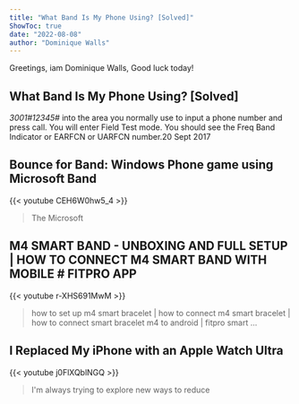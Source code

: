 ```yaml
---
title: "What Band Is My Phone Using? [Solved]"
ShowToc: true 
date: "2022-08-08"
author: "Dominique Walls" 
---
```


Greetings, iam Dominique Walls, Good luck today!
## What Band Is My Phone Using? [Solved]
*3001#12345#* into the area you normally use to input a phone number and press call. You will enter Field Test mode. You should see the Freq Band Indicator or EARFCN or UARFCN number.20 Sept 2017

## Bounce for Band: Windows Phone game using Microsoft Band
{{< youtube CEH6W0hw5_4 >}}
>The Microsoft 

## M4 SMART BAND - UNBOXING AND FULL SETUP | HOW TO CONNECT M4 SMART BAND WITH MOBILE # FITPRO APP #
{{< youtube r-XHS691MwM >}}
>how to set up m4 smart bracelet | how to connect m4 smart bracelet | how to connect smart bracelet m4 to android | fitpro smart ...

## I Replaced My iPhone with an Apple Watch Ultra
{{< youtube j0FlXQblNGQ >}}
>I'm always trying to explore new ways to reduce 

